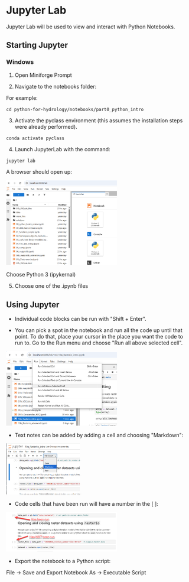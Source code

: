 # Jupyter Lab

Jupyter Lab will be used to view and interact with Python Notebooks.

## Starting Jupyter

### Windows

1. Open Miniforge Prompt

2. Navigate to the notebooks folder:

For example:

```
cd python-for-hydrology/notebooks/part0_python_intro
```

3. Activate the pyclass environment (this assumes the installation steps were already performed).

```
conda activate pyclass
```

4. Launch JupyterLab with the command:

```
jupyter lab
```

A browser should open up:

<img src="images/jupyter_launch.png" alt="Launch Jupyter" width="300"/>

Choose Python 3 (ipykernal)

5. Choose one of the .ipynb files

## Using Jupyter

* Individual code blocks can be run with "Shift + Enter".

* You can pick a spot in the notebook and run all 
the code up until that point. To do that, place your 
cursor in the place you want the code to run to. Go 
to the Run menu and choose "Run all above selected cell".

<img src="images/run_to.png" alt="Run to a code block" width="300"/>

* Text notes can be added by adding a cell and choosing "Markdown":

<img src="images/take_notes.png" alt="Take notes" width="200"/>

* Code cells that have been run will have a number in the [ ]:

<img src="images/was_run.png" alt="Take notes" width="300"/>

* Export the notebook to a Python script:

File -> Save and Export Notebook As -> Executable Script




